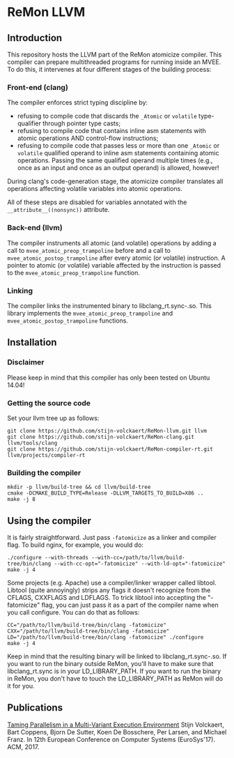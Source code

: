 # ReMon LLVM

## Introduction
This repository hosts the LLVM part of the ReMon atomicize compiler. 
This compiler can prepare multithreaded programs for running inside an MVEE. 
To do this, it intervenes at four different stages of the building process:

### Front-end (clang)
The compiler enforces strict typing discipline by:
- refusing to compile code that discards the `_Atomic` or `volatile` type-qualifier through pointer type casts;
- refusing to compile code that contains inline asm statements with atomic operations AND control-flow instructions;
- refusing to compile code that passes less or more than one `_Atomic` or `volatile` qualified operand to inline asm statements containing atomic operations. Passing the same qualified operand multiple times (e.g., once as an input and once as an output operand) is allowed, however!

During clang's code-generation stage, the atomicize compiler translates all operations affecting volatile variables into atomic operations.

All of these steps are disabled for variables annotated with the `__attribute__((nonsync))` attribute.

### Back-end (llvm)
The compiler instruments all atomic (and volatile) operations by adding a call to `mvee_atomic_preop_trampoline` before and a call to `mvee_atomic_postop_trampoline` after every atomic (or volatile) instruction.
A pointer to atomic (or volatile) variable affected by the instruction is passed to the `mvee_atomic_preop_trampoline` function.

### Linking
The compiler links the instrumented binary to libclang_rt.sync-<arch>.so. 
This library implements the `mvee_atomic_preop_trampoline` and `mvee_atomic_postop_trampoline` functions.

## Installation

### Disclaimer

Please keep in mind that this compiler has only been tested on Ubuntu 14.04!

### Getting the source code

Set your llvm tree up as follows:
```
git clone https://github.com/stijn-volckaert/ReMon-llvm.git llvm
git clone https://github.com/stijn-volckaert/ReMon-clang.git llvm/tools/clang
git clone https://github.com/stijn-volckaert/ReMon-compiler-rt.git llvm/projects/compiler-rt
```

### Building the compiler

```
mkdir -p llvm/build-tree && cd llvm/build-tree
cmake -DCMAKE_BUILD_TYPE=Release -DLLVM_TARGETS_TO_BUILD=X86 ..
make -j 8
```

## Using the compiler

It is fairly straightforward. Just pass `-fatomicize` as a linker and compiler flag. To build nginx, for example, you would do:

```
./configure --with-threads --with-cc=/path/to/llvm/build-tree/bin/clang --with-cc-opt="-fatomicize" --with-ld-opt="-fatomicize"
make -j 4
```

Some projects (e.g. Apache) use a compiler/linker wrapper called libtool.
Libtool (quite annoyingly) strips any flags it doesn't recognize from the CFLAGS, CXXFLAGS and LDFLAGS. 
To trick libtool into accepting the "-fatomicize" flag, you can just pass it as a part of the compiler name when you call configure.
You can do that as follows:

```
CC="/path/to/llvm/build-tree/bin/clang -fatomicize" CXX="/path/to/llvm/build-tree/bin/clang -fatomicize" LD="/path/to/llvm/build-tree/bin/clang -fatomicize" ./configure
make -j 4
```

Keep in mind that the resulting binary will be linked to libclang_rt.sync-<arch>.so. 
If you want to run the binary outside ReMon, you'll have to make sure that libclang_rt.sync is in your LD_LIBRARY_PATH.
If you want to run the binary in ReMon, you don't have to touch the LD_LIBRARY_PATH as ReMon will do it for you.

## Publications

[Taming Parallelism in a Multi-Variant Execution Environment](http://ics.uci.edu/~stijnv/Papers/eurosys17-parallelism.pdf)
Stijn Volckaert, Bart Coppens, Bjorn De Sutter, Koen De Bosschere, Per Larsen, and Michael Franz.
In 12th European Conference on Computer Systems (EuroSys'17). ACM, 2017.
